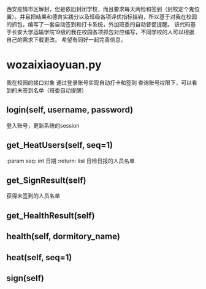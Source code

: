 西安疫情市区解封，但是依旧封闭学校，而且要求每天两检和签到（封校定个鬼位置）。并且把结果和德育实践分以及班级各项评优指标挂钩，所以基于对我在校园的抓包，编写了一套自动签到和打卡系统，外加班委的自动督促提醒。
该代码基于长安大学运输学院19级的我在校园各项抓包对应编写，不同学校的人可以根据自己的需求下载更改。
希望有同好一起完善信息。
# wozaixiaoyuan.py
我在校园的接口对象
通过登录账号实现自动打卡和签到
查询账号权限下，可以看到的未签到名单（班委自动提醒）
## login(self, username, password)
登入账号，更新系统的session
## get_HeatUsers(self, seq=1)
:param seq: int 日期
:return: list 日检日报的人员名单
## get_SignResult(self)
获得未签到的人员名单
## get_HealthResult(self)
## health(self, dormitory_name)
## heat(self, seq=1)
## sign(self)
